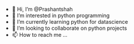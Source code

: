 - 👋 Hi, I’m @Prashantshah
- 👀 I’m interested in python programming 
- 🌱 I’m currently learning python for datascience
- 💞️ I’m looking to collaborate on python projects
- 📫 How to reach me ...

<!---
PrashantdezZ/PrashantdezZ is a ✨ special ✨ repository because its `README.md` (this file) appears on your GitHub profile.
You can click the Preview link to take a look at your changes.
--->
